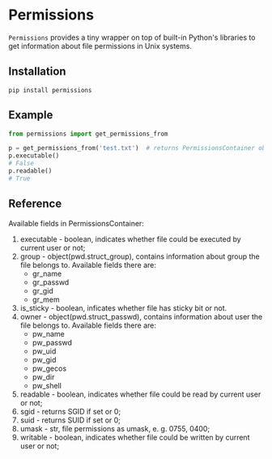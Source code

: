 # Permissions
`Permissions` provides a tiny wrapper on top of built-in Python's libraries 
to get information about file permissions in Unix systems.  

## Installation
```
pip install permissions
```

## Example
```python
from permissions import get_permissions_from

p = get_permissions_from('test.txt')  # returns PermissionsContainer object
p.executable()
# False
p.readable()
# True
```

## Reference
Available fields in PermissionsContainer:
1. executable - boolean, indicates whether file could be executed by current user or not; 
2. group - object(pwd.struct_group), contains information about group the file belongs to. Available fields there are:
   - gr_name
   - gr_passwd
   - gr_gid
   - gr_mem
3. is_sticky - boolean, inficates whether file has sticky bit or not.
4. owner - object(pwd.struct_passwd), contains information about user the file belongs to. Available fields there are: 
   - pw_name
   - pw_passwd
   - pw_uid
   - pw_gid
   - pw_gecos
   - pw_dir
   - pw_shell
5. readable - boolean, indicates whether file could be read by current user or not; 
6. sgid - returns SGID if set or 0;
7. suid - returns SUID if set or 0;
8. umask - str, file permissions as umask, e. g. 0755, 0400;
9. writable - boolean, indicates whether file could be written by current user or not;
